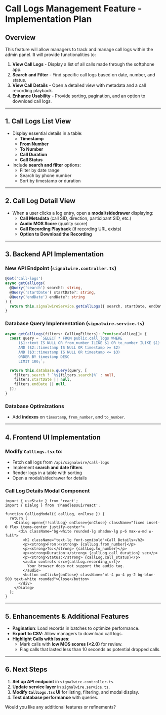# Call Logs Management Feature - Implementation Plan

## Overview
This feature will allow managers to track and manage call logs within the admin panel. It will provide functionalities to:

1. **View Call Logs** - Display a list of all calls made through the softphone app.
2. **Search and Filter** - Find specific call logs based on date, number, and status.
3. **View Call Details** - Open a detailed view with metadata and a call recording playback.
4. **Enhance Usability** - Provide sorting, pagination, and an option to download call logs.

---

## 1. Call Logs List View
- Display essential details in a table:
  - **Timestamp**
  - **From Number**
  - **To Number**
  - **Call Duration**
  - **Call Status**
- Include **search and filter** options:
  - Filter by date range
  - Search by phone number
  - Sort by timestamp or duration

---

## 2. Call Log Detail View
- When a user clicks a log entry, open a **modal/sidedrawer** displaying:
  - **Call Metadata** (call SID, direction, participant SID, etc.)
  - **Audio MOS Score** (quality score)
  - **Call Recording Playback** (if recording URL exists)
  - **Option to Download the Recording**

---

## 3. Backend API Implementation

### **New API Endpoint** (`signalwire.controller.ts`)
```ts
@Get('call-logs')
async getCallLogs(
  @Query('search') search?: string,
  @Query('startDate') startDate?: string,
  @Query('endDate') endDate?: string
) {
  return this.signalwireService.getCallLogs({ search, startDate, endDate });
}
```

### **Database Query Implementation** (`signalwire.service.ts`)
```ts
async getCallLogs(filters: CallLogFilters): Promise<CallLog[]> {
  const query = `SELECT * FROM public.call_logs WHERE
      ($1::text IS NULL OR from_number ILIKE $1 OR to_number ILIKE $1)
      AND ($2::timestamp IS NULL OR timestamp >= $2)
      AND ($3::timestamp IS NULL OR timestamp <= $3)
      ORDER BY timestamp DESC
      LIMIT 100;`;

  return this.database.query(query, [
    filters.search ? `%${filters.search}%` : null,
    filters.startDate || null,
    filters.endDate || null,
  ]);
}
```

### **Database Optimizations**
- Add **indexes** on `timestamp`, `from_number`, and `to_number`.

---

## 4. Frontend UI Implementation

### **Modify `CallLogs.tsx` to:**
- Fetch call logs from `/api/signalwire/call-logs`
- Implement **search and date filters**
- Render logs in a table with sorting
- Open a modal/sidedrawer for details

### **Call Log Details Modal Component**
```tsx
import { useState } from 'react';
import { Dialog } from '@headlessui/react';

function CallLogModal({ callLog, onClose }) {
  return (
    <Dialog open={!!callLog} onClose={onClose} className="fixed inset-0 flex items-center justify-center">
      <div className="bg-white rounded-lg shadow-lg p-6 max-w-md w-full">
        <h2 className="text-lg font-semibold">Call Details</h2>
        <p><strong>From:</strong> {callLog.from_number}</p>
        <p><strong>To:</strong> {callLog.to_number}</p>
        <p><strong>Duration:</strong> {callLog.call_duration} sec</p>
        <p><strong>Status:</strong> {callLog.call_status}</p>
        <audio controls src={callLog.recording_url}>
          Your browser does not support the audio tag.
        </audio>
        <button onClick={onClose} className="mt-4 px-4 py-2 bg-blue-500 text-white rounded">Close</button>
      </div>
    </Dialog>
  );
}
```

---

## 5. Enhancements & Additional Features
- **Pagination**: Load records in batches to optimize performance.
- **Export to CSV**: Allow managers to download call logs.
- **Highlight Calls with Issues**:
  - Mark calls with **low MOS scores (<2.0)** for review.
  - Flag calls that lasted less than 10 seconds as potential dropped calls.

---

## 6. Next Steps
1. **Set up API endpoint** in `signalwire.controller.ts`.
2. **Update service layer** in `signalwire.service.ts`.
3. **Modify `CallLogs.tsx` UI** for listing, filtering, and modal display.
4. **Test database performance** with queries.

Would you like any additional features or refinements?

